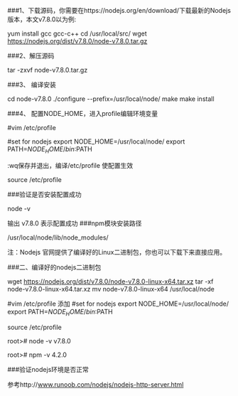 

###1、下载源码，你需要在https://nodejs.org/en/download/下载最新的Nodejs版本，本文v7.8.0以为例:

yum install gcc gcc-c++
cd /usr/local/src/
wget https://nodejs.org/dist/v7.8.0/node-v7.8.0.tar.gz

###2、解压源码

tar -zxvf node-v7.8.0.tar.gz

###3、 编译安装

cd node-v7.8.0
./configure --prefix=/usr/local/node/
make
make install

###4、 配置NODE_HOME，进入profile编辑环境变量

#vim /etc/profile

#set for nodejs
export NODE_HOME=/usr/local/node/
export PATH=$NODE_HOME/bin:$PATH

:wq保存并退出，编译/etc/profile 使配置生效

source /etc/profile

###验证是否安装配置成功

node -v

输出 v7.8.0 表示配置成功 ###npm模块安装路径

/usr/local/node/lib/node_modules/

注：Nodejs 官网提供了编译好的Linux二进制包，你也可以下载下来直接应用。

###二、编译好的nodejs二进制包

wget https://nodejs.org/dist/v7.8.0/node-v7.8.0-linux-x64.tar.xz
tar -xf node-v7.8.0-linux-x64.tar.xz
mv node-v7.8.0-linux-x64 /usr/local/node

#vim /etc/profile
添加
#set for nodejs
export NODE_HOME=/usr/local/node/
export PATH=$NODE_HOME/bin:$PATH

source /etc/profile

root># node -v
v7.8.0

root># npm -v
4.2.0

###验证nodejs环境是否正常

参考http://www.runoob.com/nodejs/nodejs-http-server.html

